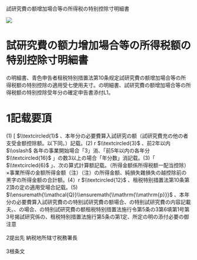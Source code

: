 試研究費の额增加場合等の所得税の特别控除寸明細書

![](https://www.nta.go.jp/tmp/7c7c2c6c-5e3c-4d9c-81ed-b6672b843e0c/images/cdb99ee0807c1b1352007baa8f2c4234e22c8172b058198641678be4052288b8.jpg)

# 試研究費の额力增加場合等の所得税额の特别控除寸明細書

の明細書、青色申告者租税特别措置法第10条规定試研究費の额增加場合等の所得税额の特别控除の適用受七使用夫寸。の明細書、試研究費の额增加場合等の所得税额の特别控除受年分の確定申告書添付L1。

# 1記载要頂

(1) \[ $\\textcircled{1}$ 、本年分の必要費算入試研究の额（試研究費充の他の者支受金额控除额。以下同。）記载。(2) r $\\textcircled{3}$ 、前2年以内 $\\oslash$ 各年の事業開始場合「3」消、「前5年以内の各年分 $\\textcircled{16}$ 」の数3以上の場合「年分数」消記载。(3)「 $\\textcircled{6}$ 」、次の算式計算额記载。（所得金额係所得税额一配当控除）×事業所得の金额所得金额（注）（注）の所得金额、純損失雜損失の越控除前の黑字の所得金额の合計额。(4）r $\\textcircled{12}$ 、租税特别措置法第10条第2頂の定の適用受場合記载。(5) $\\ensuremath{\\mathcal{Q}}\\ensuremath{\\mathrm{\\mathrm{p}}}$ 、本年分の必要費算入試研究費のの特别試研究費の额場合、の特别試研究費の内容記載夫。、の場合、の特别試研究費の额租税特别措置法施行令第5条の3第6填第1号第3号揭試研究係の、租税特别措置法施行第5条の第1定、所定の明の添付必要の御注意\
\
2提出先 納税地所辖寸税務署長\
\
3根条文